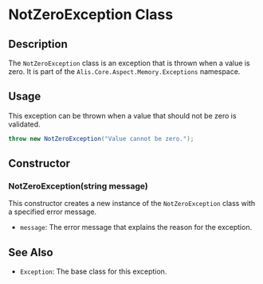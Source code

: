 
# NotZeroException Class

## Description

The `NotZeroException` class is an exception that is thrown when a value is zero. It is part of the `Alis.Core.Aspect.Memory.Exceptions` namespace.

## Usage

This exception can be thrown when a value that should not be zero is validated.

```csharp
throw new NotZeroException("Value cannot be zero.");
```

## Constructor

### NotZeroException(string message)

This constructor creates a new instance of the `NotZeroException` class with a specified error message.

- `message`: The error message that explains the reason for the exception.

## See Also

- `Exception`: The base class for this exception.

